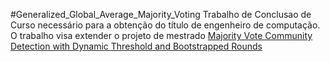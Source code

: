 #Generalized_Global_Average_Majority_Voting
Trabalho de Conclusao de Curso necessário para a obtenção do título de engenheiro de computação.
O trabalho visa extender o projeto de mestrado <a href=https://www.cos.ufrj.br/index.php/pt-BR/publicacoes-pesquisa/details/15/2898>Majority Vote Community Detection with Dynamic Threshold and Bootstrapped Rounds</a>
